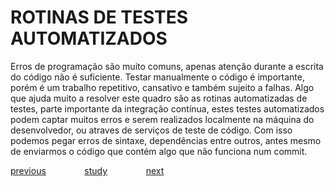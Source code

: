 # ROTINAS DE TESTES AUTOMATIZADOS
Erros de programação são muito comuns, apenas atenção durante a escrita do código não é suficiente. Testar manualmente o código é importante, porém é um trabalho repetitivo, cansativo e também sujeito a falhas. Algo que ajuda muito a resolver este quadro são as rotinas automatizadas de testes, parte importante da integração contínua, estes testes automatizados podem captar muitos erros e serem realizados localmente na máquina do desenvolvedor, ou atraves de serviços de teste de código. Com isso podemos pegar erros de sintaxe, dependências entre outros, antes mesmo de enviarmos o código que contém algo que não funciona num commit.<br/>

<a href="https://github.com/raphaelkaique1/study/tree/main/8-desenvolvimento_avancado/8.2-arquitetura_de_software/escalabilidade_e_desempenho_estrategias_de_otimizacao_e_caching.md">previous</a>⠀⠀⠀⠀⠀⠀<a href="https://github.com/raphaelkaique1/study#arquitetura_de_software">study</a>⠀⠀⠀⠀⠀⠀<a href="https://github.com/raphaelkaique1/study/tree/main/8-desenvolvimento_avancado/8.3-future_of_web/web3_blockchain_tokenization_smart_contracts_metaverse.md">next</a>